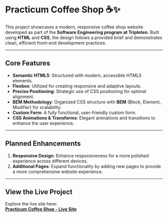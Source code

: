 # **Practicum Coffee Shop** ☕️✨

This project showcases a modern, responsive coffee shop website developed as part of the **Software Engineering program at Tripleten**. Built using **HTML** and **CSS**, the design follows a provided brief and demonstrates clean, efficient front-end development practices.

---


## **Core Features**
- **Semantic HTML5**: Structured with modern, accessible HTML5 elements.
- **Flexbox**: Utilized for creating responsive and adaptive layouts.
- **Precise Positioning**: Strategic use of CSS positioning for optimal alignment.
- **BEM Methodology**: Organized CSS structure with **BEM** (Block, Element, Modifier) for scalability.
- **Custom Form**: A fully functional, user-friendly custom form.
- **CSS Animations & Transforms**: Elegant animations and transitions to enhance the user experience.

---

## **Planned Enhancements**
1. **Responsive Design**: Enhance responsiveness for a more polished experience across different devices.
2. **Additional Pages**: Expand functionality by adding new pages to provide a more comprehensive website experience.

---

## **View the Live Project**
Explore the live site here:  
[**Practicum Coffee Shop - Live Site**](https://your-project-link.com)
